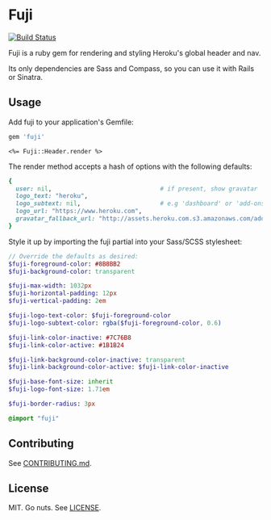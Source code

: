 Fuji
====

[![Build Status](https://travis-ci.org/heroku/fuji.png?branch=master)](https://travis-ci.org/heroku/fuji)

Fuji is a ruby gem for rendering and styling Heroku's global header and nav.

Its only dependencies are Sass and Compass, so you can use it with Rails or Sinatra.

Usage
-----

Add fuji to your application's Gemfile:

```ruby
gem 'fuji'
```

```erb
<%= Fuji::Header.render %>
```

The render method accepts a hash of options with the following defaults:

```ruby
{
  user: nil,                              # if present, show gravatar
  logo_text: "heroku",
  logo_subtext: nil,                      # e.g 'dashboard' or 'add-ons'
  logo_url: "https://www.heroku.com",
  gravatar_fallback_url: "http://assets.heroku.com.s3.amazonaws.com/addons.heroku.com/gravatar_default.png"
}
```

Style it up by importing the fuji partial into your Sass/SCSS stylesheet:

```sass
// Override the defaults as desired:
$fuji-foreground-color: #8B8BB2
$fuji-background-color: transparent

$fuji-max-width: 1032px
$fuji-horizontal-padding: 12px
$fuji-vertical-padding: 2em

$fuji-logo-text-color: $fuji-foreground-color
$fuji-logo-subtext-color: rgba($fuji-foreground-color, 0.6)

$fuji-link-color-inactive: #7C76B8
$fuji-link-color-active: #1B1B24

$fuji-link-background-color-inactive: transparent
$fuji-link-background-color-active: $fuji-link-color-inactive

$fuji-base-font-size: inherit
$fuji-logo-font-size: 1.71em

$fuji-border-radius: 3px

@import "fuji"
```

## Contributing

See [CONTRIBUTING.md](CONTRIBUTING.md).

## License

MIT. Go nuts. See [LICENSE](LICENSE).
